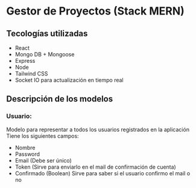 # Gestor de Proyectos (Stack MERN)

## Tecologías utilizadas

* React
* Mongo DB + Mongoose
* Express
* Node
* Tailwind CSS
* Socket IO para actualización en tiempo real


## Descripción de los modelos

### Usuario:

Modelo para representar a todos los usuarios registrados en la aplicación
Tiene los siguientes campos:

* Nombre 
* Password 
* Email (Debe ser único)
* Token (Sirve para enviarlo en el mail de confirmación de cuenta)
* Confirmado (Boolean) Sirve para saber si el usuario confirmo el mail o no